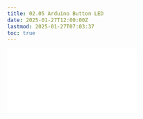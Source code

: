 ```yaml
---
title: 02.05 Arduino Button LED
date: 2025-01-27T12:00:00Z
lastmod: 2025-01-27T07:03:37
toc: true
---
```


![Link to included file content](../../../../arduino/button-led-control-arduino.md)
